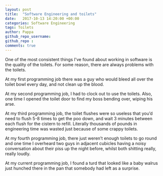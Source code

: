 ```yaml
---
layout: post
title:  "Software Engineering and toilets"
date:   2017-10-13 14:20:00 +00:00
categories: Software Engineering
tags: Toilets
author: Pappa
github_repo_username: 
github_repo : 
comments: true
---
```


One of the most consistent things I've found about working in software is the quality of the toilets. For some reason, there are always problems with the toilets.

At my first programming job there was a guy who would bleed all over the toilet bowl every day, and not clean up the blood.

At my second programming job, I had to clock out to use the toilets. Also, one time I opened the toilet door to find my boss bending over, wiping his arse.

At my third programming job, the toilet flushes were so useless that you’d need to flush 5-8 times to get the poo down, and wait 3 minutes between each flush for the cistern to refill. Literally thousands of pounds in engineering time was wasted just because of some crappy toilets.

At my fourth programming job, there just weren’t enough toilets to go round and one time I overheard two guys in adjacent cubicles having a noisy conversation about their piss up the night before, whilst both shitting really, really loudly.

At my current programming job, I found a turd that looked like a baby walrus just hunched there in the pan that somebody had left as a surprise. 
